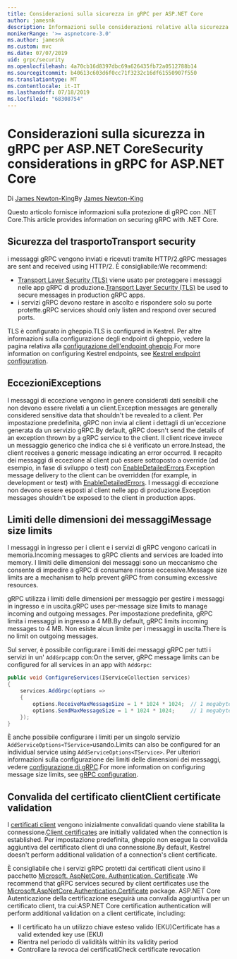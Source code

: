 ```yaml
---
title: Considerazioni sulla sicurezza in gRPC per ASP.NET Core
author: jamesnk
description: Informazioni sulle considerazioni relative alla sicurezza per gRPC per ASP.NET Core.
monikerRange: '>= aspnetcore-3.0'
ms.author: jamesnk
ms.custom: mvc
ms.date: 07/07/2019
uid: grpc/security
ms.openlocfilehash: 4a70cb16d8397dbc69a626435fb72a0512788b14
ms.sourcegitcommit: b40613c603d6f0cc71f3232c16df61550907f550
ms.translationtype: MT
ms.contentlocale: it-IT
ms.lasthandoff: 07/18/2019
ms.locfileid: "68308754"
---
```

# <a name="security-considerations-in-grpc-for-aspnet-core"></a><span data-ttu-id="b038a-103">Considerazioni sulla sicurezza in gRPC per ASP.NET Core</span><span class="sxs-lookup"><span data-stu-id="b038a-103">Security considerations in gRPC for ASP.NET Core</span></span>

<span data-ttu-id="b038a-104">Di [James Newton-King](https://twitter.com/jamesnk)</span><span class="sxs-lookup"><span data-stu-id="b038a-104">By [James Newton-King](https://twitter.com/jamesnk)</span></span>

<span data-ttu-id="b038a-105">Questo articolo fornisce informazioni sulla protezione di gRPC con .NET Core.</span><span class="sxs-lookup"><span data-stu-id="b038a-105">This article provides information on securing gRPC with .NET Core.</span></span>

## <a name="transport-security"></a><span data-ttu-id="b038a-106">Sicurezza del trasporto</span><span class="sxs-lookup"><span data-stu-id="b038a-106">Transport security</span></span>

<span data-ttu-id="b038a-107">i messaggi gRPC vengono inviati e ricevuti tramite HTTP/2.</span><span class="sxs-lookup"><span data-stu-id="b038a-107">gRPC messages are sent and received using HTTP/2.</span></span> <span data-ttu-id="b038a-108">È consigliabile:</span><span class="sxs-lookup"><span data-stu-id="b038a-108">We recommend:</span></span>

* <span data-ttu-id="b038a-109">[Transport Layer Security (TLS)](https://tools.ietf.org/html/rfc5246) viene usato per proteggere i messaggi nelle app gRPC di produzione.</span><span class="sxs-lookup"><span data-stu-id="b038a-109">[Transport Layer Security (TLS)](https://tools.ietf.org/html/rfc5246) be used to secure messages in production gRPC apps.</span></span>
* <span data-ttu-id="b038a-110">i servizi gRPC devono restare in ascolto e rispondere solo su porte protette.</span><span class="sxs-lookup"><span data-stu-id="b038a-110">gRPC services should only listen and respond over secured ports.</span></span>

<span data-ttu-id="b038a-111">TLS è configurato in gheppio.</span><span class="sxs-lookup"><span data-stu-id="b038a-111">TLS is configured in Kestrel.</span></span> <span data-ttu-id="b038a-112">Per altre informazioni sulla configurazione degli endpoint di gheppio, vedere la pagina relativa alla [configurazione dell'endpoint gheppio](xref:fundamentals/servers/kestrel#endpoint-configuration).</span><span class="sxs-lookup"><span data-stu-id="b038a-112">For more information on configuring Kestrel endpoints, see [Kestrel endpoint configuration](xref:fundamentals/servers/kestrel#endpoint-configuration).</span></span>

## <a name="exceptions"></a><span data-ttu-id="b038a-113">Eccezioni</span><span class="sxs-lookup"><span data-stu-id="b038a-113">Exceptions</span></span>

<span data-ttu-id="b038a-114">I messaggi di eccezione vengono in genere considerati dati sensibili che non devono essere rivelati a un client.</span><span class="sxs-lookup"><span data-stu-id="b038a-114">Exception messages are generally considered sensitive data that shouldn't be revealed to a client.</span></span> <span data-ttu-id="b038a-115">Per impostazione predefinita, gRPC non invia al client i dettagli di un'eccezione generata da un servizio gRPC.</span><span class="sxs-lookup"><span data-stu-id="b038a-115">By default, gRPC doesn't send the details of an exception thrown by a gRPC service to the client.</span></span> <span data-ttu-id="b038a-116">Il client riceve invece un messaggio generico che indica che si è verificato un errore.</span><span class="sxs-lookup"><span data-stu-id="b038a-116">Instead, the client receives a generic message indicating an error occurred.</span></span> <span data-ttu-id="b038a-117">Il recapito dei messaggi di eccezione al client può essere sottoposto a override (ad esempio, in fase di sviluppo o test) con [EnableDetailedErrors](xref:grpc/configuration#configure-services-options).</span><span class="sxs-lookup"><span data-stu-id="b038a-117">Exception message delivery to the client can be overridden (for example, in development or test) with [EnableDetailedErrors](xref:grpc/configuration#configure-services-options).</span></span> <span data-ttu-id="b038a-118">I messaggi di eccezione non devono essere esposti al client nelle app di produzione.</span><span class="sxs-lookup"><span data-stu-id="b038a-118">Exception messages shouldn't be exposed to the client in production apps.</span></span>

## <a name="message-size-limits"></a><span data-ttu-id="b038a-119">Limiti delle dimensioni dei messaggi</span><span class="sxs-lookup"><span data-stu-id="b038a-119">Message size limits</span></span>

<span data-ttu-id="b038a-120">I messaggi in ingresso per i client e i servizi di gRPC vengono caricati in memoria.</span><span class="sxs-lookup"><span data-stu-id="b038a-120">Incoming messages to gRPC clients and services are loaded into memory.</span></span> <span data-ttu-id="b038a-121">I limiti delle dimensioni dei messaggi sono un meccanismo che consente di impedire a gRPC di consumare risorse eccessive.</span><span class="sxs-lookup"><span data-stu-id="b038a-121">Message size limits are a mechanism to help prevent gRPC from consuming excessive resources.</span></span>

<span data-ttu-id="b038a-122">gRPC utilizza i limiti delle dimensioni per messaggio per gestire i messaggi in ingresso e in uscita.</span><span class="sxs-lookup"><span data-stu-id="b038a-122">gRPC uses per-message size limits to manage incoming and outgoing messages.</span></span> <span data-ttu-id="b038a-123">Per impostazione predefinita, gRPC limita i messaggi in ingresso a 4 MB.</span><span class="sxs-lookup"><span data-stu-id="b038a-123">By default, gRPC limits incoming messages to 4 MB.</span></span> <span data-ttu-id="b038a-124">Non esiste alcun limite per i messaggi in uscita.</span><span class="sxs-lookup"><span data-stu-id="b038a-124">There is no limit on outgoing messages.</span></span>

<span data-ttu-id="b038a-125">Sul server, è possibile configurare i limiti dei messaggi gRPC per tutti i servizi in un' `AddGrpc`app con:</span><span class="sxs-lookup"><span data-stu-id="b038a-125">On the server, gRPC message limits can be configured for all services in an app with `AddGrpc`:</span></span>

```csharp
public void ConfigureServices(IServiceCollection services)
{
    services.AddGrpc(options =>
    {
        options.ReceiveMaxMessageSize = 1 * 1024 * 1024;  // 1 megabyte
        options.SendMaxMessageSize = 1 * 1024 * 1024;     // 1 megabyte
    });
}
```

<span data-ttu-id="b038a-126">È anche possibile configurare i limiti per un singolo servizio `AddServiceOptions<TService>`usando.</span><span class="sxs-lookup"><span data-stu-id="b038a-126">Limits can also be configured for an individual service using `AddServiceOptions<TService>`.</span></span> <span data-ttu-id="b038a-127">Per ulteriori informazioni sulla configurazione dei limiti delle dimensioni dei messaggi, vedere [configurazione di gRPC](xref:grpc/configuration).</span><span class="sxs-lookup"><span data-stu-id="b038a-127">For more information on configuring message size limits, see [gRPC configuration](xref:grpc/configuration).</span></span>

## <a name="client-certificate-validation"></a><span data-ttu-id="b038a-128">Convalida del certificato client</span><span class="sxs-lookup"><span data-stu-id="b038a-128">Client certificate validation</span></span>

<span data-ttu-id="b038a-129">I [certificati client](https://tools.ietf.org/html/rfc5246#section-7.4.4) vengono inizialmente convalidati quando viene stabilita la connessione.</span><span class="sxs-lookup"><span data-stu-id="b038a-129">[Client certificates](https://tools.ietf.org/html/rfc5246#section-7.4.4) are initially validated when the connection is established.</span></span> <span data-ttu-id="b038a-130">Per impostazione predefinita, gheppio non esegue la convalida aggiuntiva del certificato client di una connessione.</span><span class="sxs-lookup"><span data-stu-id="b038a-130">By default, Kestrel doesn't perform additional validation of a connection's client certificate.</span></span>

<span data-ttu-id="b038a-131">È consigliabile che i servizi gRPC protetti dai certificati client usino il pacchetto [Microsoft. AspNetCore. Authentication. Certificate](xref:security/authentication/certauth) .</span><span class="sxs-lookup"><span data-stu-id="b038a-131">We recommend that gRPC services secured by client certificates use the [Microsoft.AspNetCore.Authentication.Certificate](xref:security/authentication/certauth) package.</span></span> <span data-ttu-id="b038a-132">ASP.NET Core Autenticazione della certificazione eseguirà una convalida aggiuntiva per un certificato client, tra cui:</span><span class="sxs-lookup"><span data-stu-id="b038a-132">ASP.NET Core certification authentication will perform additional validation on a client certificate, including:</span></span>

* <span data-ttu-id="b038a-133">Il certificato ha un utilizzo chiave esteso valido (EKU)</span><span class="sxs-lookup"><span data-stu-id="b038a-133">Certificate has a valid extended key use (EKU)</span></span>
* <span data-ttu-id="b038a-134">Rientra nel periodo di validità</span><span class="sxs-lookup"><span data-stu-id="b038a-134">Is within its validity period</span></span>
* <span data-ttu-id="b038a-135">Controllare la revoca dei certificati</span><span class="sxs-lookup"><span data-stu-id="b038a-135">Check certificate revocation</span></span>
